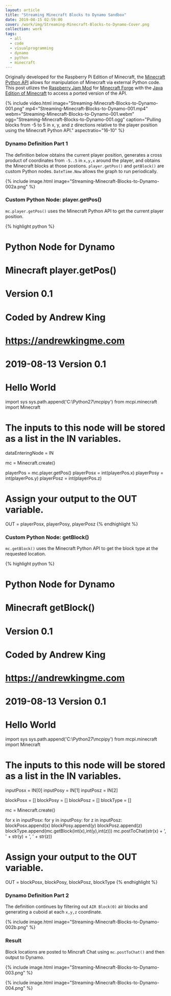 ```yaml
---
layout: article
title: "Streaming Minecraft Blocks to Dynamo Sandbox"
date: 2019-08-15 02:59:00
cover: /work/img/Streaming-Minecraft-Blocks-to-Dynamo-Cover.png
collection: work
tags:
  - all
  - code
  - visualprogramming
  - dynamo
  - python
  - minecraft
---
```


Originally developed for the Raspberry Pi Edition of Minecraft, the [Minecraft Python API](https://www.stuffaboutcode.com/p/minecraft-api-reference.html) allows for manipulation of Minecraft via external Python code. This post utlizes the [Raspberry Jam Mod](https://github.com/arpruss/raspberryjammod) for [Minecraft Forge](https://files.minecraftforge.net) with the [Java Edition of Minecraft](https://www.minecraft.net/en-us/download/) to access a ported version of the API.

<!--more-->

{% include video.html image="Streaming-Minecraft-Blocks-to-Dynamo-001.png" mp4="Streaming-Minecraft-Blocks-to-Dynamo-001.mp4" webm="Streaming-Minecraft-Blocks-to-Dynamo-001.webm" ogg="Streaming-Minecraft-Blocks-to-Dynamo-001.ogg" caption="Pulling blocks from -5 to 5 in x, y, and z directions relative to the player position using the Minecraft Python API." aspectratio="16-10" %}

### Dynamo Definition Part 1

The definition below obtains the current player position, generates a cross product of coordinates from `-5..5` in `x,y,x` around the player, and obtains the Minecraft blocks at those postions. `player.getPos()` and `getBlock()` are custom Python nodes. `DateTime.Now` allows the graph to run periodically.

{% include image.html image="Streaming-Minecraft-Blocks-to-Dynamo-002a.png" %}

### Custom Python Node: player.getPos()

`mc.player.getPos()` uses the Minecraft Python API to get the current player position.

{% highlight python %}
# Python Node for Dynamo
# Minecraft player.getPos()
# Version 0.1
# Coded by Andrew King
# https://andrewkingme.com
#
# 2019-08-13 Version 0.1
# Hello World

import sys
sys.path.append('C:\Python27\mcpipy')
from mcpi.minecraft import Minecraft

# The inputs to this node will be stored as a list in the IN variables.
dataEnteringNode = IN

mc = Minecraft.create()

playerPos = mc.player.getPos()
playerPosx = int(playerPos.x)
playerPosy = int(playerPos.y)
playerPosz = int(playerPos.z)

# Assign your output to the OUT variable.
OUT = playerPosx, playerPosy, playerPosz
{% endhighlight %}


### Custom Python Node: getBlock()

`mc.getBlock()` uses the Minecraft Python API to get the block type at the requested location.

{% highlight python %}
# Python Node for Dynamo
# Minecraft getBlock()
# Version 0.1
# Coded by Andrew King
# https://andrewkingme.com
#
# 2019-08-13 Version 0.1
# Hello World

import sys
sys.path.append('C:\Python27\mcpipy')
from mcpi.minecraft import Minecraft

# The inputs to this node will be stored as a list in the IN variables.
inputPosx = IN[0]
inputPosy = IN[1]
inputPosz = IN[2]

blockPosx = []
blockPosy = []
blockPosz = []
blockType = []

mc = Minecraft.create()

for x in inputPosx:
  for y in inputPosy:
    for z in inputPosz:
      blockPosx.append(x)
      blockPosy.append(y)
      blockPosz.append(z)
      blockType.append(mc.getBlock(int(x),int(y),int(z)))
      mc.postToChat(str(x) + ', ' + str(y) + ', ' + str(z))

# Assign your output to the OUT variable.
OUT = blockPosx, blockPosy, blockPosz, blockType
{% endhighlight %}

### Dynamo Definition Part 2

The definition continues by filtering out `AIR Block(0)` air blocks and generating a cuboid at each `x,y,z` coordinate.

{% include image.html image="Streaming-Minecraft-Blocks-to-Dynamo-002b.png" %}

### Result

Block locations are posted to Mincraft Chat using `mc.postToChat()` and then output to Dynamo.

{% include image.html image="Streaming-Minecraft-Blocks-to-Dynamo-003.png" %}

{% include image.html image="Streaming-Minecraft-Blocks-to-Dynamo-004.png" %}
